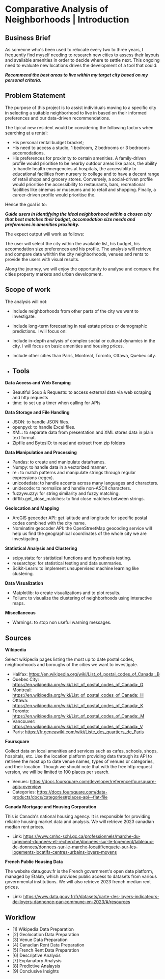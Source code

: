 # Comparative Analysis of Neighborhoods | Introduction

## Business Brief
As someone who's been used to relocate every two to three years, I frequently find myself needing to research new cities to assess their layouts and available amenities in order to decide where to settle next. This ongoing need to evaluate new locations drives the development of a tool that could:

***Recommend the best areas to live within my target city based on my personal criteria.***

## Problem Statement
The purpose of this project is to assist individuals moving to a specific city in selecting a suitable neighborhood to live in based on their informed preferences and our data-driven recommendations. 

The tipical new resident would be considering the following factors when searching at a rental:

- His personal rental budget bracket;
- His need to access a studio, 1 bedroom, 2 bedrooms or 3 bedrooms accomodations.
- His preferences for proximity to certain amenities. A family-driven profile would prioritise to be nearby outdoor areas like parcs, the ability to handle health emergencies at hospitals, the accessiblity to educational facilities from nursery to college and to have a decent range of retail shops and grocery stores. Conversely, a social-driven profile would prioritise the accessibility to restaurants, bars, recreational facilities like cinemas or museums and to retail and shopping. Finally, a career-driven profile would prioritise the.

Hence the goal is to:

***Guide users in identifying the ideal neighborhood within a chosen city that best matches their budget, accomodation size needs and preferences in amenities proximity.***

The expect output will work as follows:

The user will select the city within the available list, his budget, his accomodation size preferences and his profile. The analysis will retrieve and compare data whithin the city neighborhoods, venues and rents to provide the users with visual results.

Along the journey, we will enjoy the opportunity to analyse and compare the cities property markets and urban development.

## Scope of work
The analysis will not:
- Include neighborhoods from other parts of the city we want to investigate.
- Include long-term forecasting in real estate prices or demographic predictions. I will focus on: 
- Include in-depth analysis of complex social or cultural dynamics in the city. I will focus on basic amenities and housing prices.
- Include other cities than Paris, Montreal, Toronto, Ottawa, Quebec city.

- ## Tools

**Data Access and Web Scraping**
- Beautiful Soup & Requests: to access external data via web scraping and http requests
- time: to set up a timer when calling for APIs

**Data Storage and File Handling**

- JSON: to handle JSON files.
- openpyxl: to handle Excel files.
- XML: to separate data from presentation and XML stores data in plain text format.
- Zipfile and BytesIO: to read and extract from zip folders

**Data Manipulation and Processing**
- Pandas: to create and manipulate dataframes.
- Numpy: to handle data in a vectorized manner.
- re : to match patterns and manipulate strings through regular expressions (regex).
- unicodedata: to handle accents across many languages and characters.
- unidecode: to normalize and handle non-ASCII characters.
- fuzzywuzzy: for string similarity and fuzzy matching.
- difflib.get_close_matches: to find close matches between strings.

**Geolocation and Mapping**
- ArcGIS geocoder API: get latitude and longitude for specific postal codes combined with the city name.
- Nominatim geocoder API: the OpenStreetMap geocoding service will help us find the geographical coordinates of the whole city we are investigating.

**Statistical Analysis and Clustering**
- scipy.stats: for statistical functions and hypothesis testing.
- researchpy: for statistical testing and data summaries.
- Scikit-Learn: to implement unsupervised machine learning like clustering.

**Data Visualization**
- Matplotlib: to create visualizations and to plot results.
- Folium: to visualize the clustering of neighborhoods using interactive maps.

**Miscellaneous**
- Warnings: to stop non useful warning messages.

## Sources

**Wikipedia**

Select wikipedia pages listing the most up to date postal codes, neighborhoods and boroughs of the cities we want to investigate.
- Halifax: https://en.wikipedia.org/wiki/List_of_postal_codes_of_Canada:_B
- Quebec City: https://en.wikipedia.org/wiki/List_of_postal_codes_of_Canada:_G
- Montreal: https://en.wikipedia.org/wiki/List_of_postal_codes_of_Canada:_H
- Ottawa: https://en.wikipedia.org/wiki/List_of_postal_codes_of_Canada:_K
- Toronto: https://en.wikipedia.org/wiki/List_of_postal_codes_of_Canada:_M
- Vancouver: https://en.wikipedia.org/wiki/List_of_postal_codes_of_Canada:_V
- Paris: https://fr.geneawiki.com/wiki/Liste_des_quartiers_de_Paris

**Foursquare**

Collect data on local amenities and services such as cafes, schools, shops, hospitals, etc. Use the location platform providing data through its API to retrieve the most up to date venue names, types of venues or categories, and their location. Though we should note that with the free http request version, we will be limited to 100 places per search.
- Venues: https://docs.foursquare.com/developer/reference/foursquare-apis-overview  
- Categories: https://docs.foursquare.com/data-products/docs/categories#places-api--flat-file

**Canada Mortgage and Housing Corporation**

This is Canada's national housing agency. It is responsible for providing reliable housing market data and analysis. We will retrieve 2023 canadian median rent prices.
- Link: https://www.cmhc-schl.gc.ca/professionnels/marche-du-logement-donnees-et-recherche/donnees-sur-le-logement/tableaux-de-donnees/donnees-sur-le-marche-locatif/enquete-sur-les-logements-locatifs-centres-urbains-loyers-moyens

**French Public Housing Data**

The website data.gouv.fr is the French government's open data platform, managed by Etalab, which provides public access to datasets from various governmental institutions. We will also retrieve 2023 french median rent prices.
- Link: https://www.data.gouv.fr/fr/datasets/carte-des-loyers-indicateurs-de-loyers-dannonce-par-commune-en-2023/#/resources

## Workflow
- [1] Wikipedia Data Preparation
- [2] Geolocation Data Preparation
- [3] Venue Data Preparation
- [4] Canadian Rent Data Preparation
- [5] French Rent Data Preparation
- [6] Descriptive Analysis
- [7] Explanatory Analysis
- [8] Predictive Analaysis
- [9] Conclusive Insights
